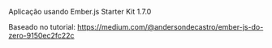 Aplicação usando Ember.js Starter Kit 1.7.0

Baseado no tutorial: https://medium.com/@andersondecastro/ember-js-do-zero-9150ec2fc22c